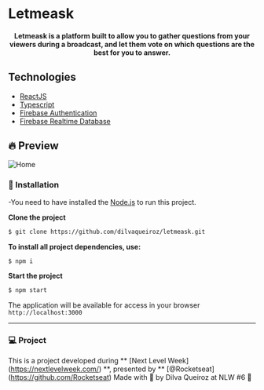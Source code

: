 # Letmeask

<h4 align="center">
 Letmeask is a platform built to allow you to gather questions from your viewers during a broadcast, and let them vote on which questions are the best for you to answer.
</h4>

## Technologies

- [ReactJS](https://reactjs.org/)
- [Typescript](https://www.typescriptlang.org/)
- [Firebase Authentication](https://firebase.google.com/products/auth)
- [Firebase Realtime Database](https://firebase.google.com/products/realtime-database)


## 🔥 Preview
![Home](https://user-images.githubusercontent.com/48795370/123716691-9ba27d00-d851-11eb-9fff-f9abed3656d1.png)

### 🚀 Installation

-You need to have installed the [Node.js](https://nodejs.org/en/download/) to run this project.

**Clone the project**

```bash
$ git clone https://github.com/dilvaqueiroz/letmeask.git
```

**To install all project dependencies, use:**

```sh
$ npm i
```
**Start the project**
```sh
$ npm start
```

The application will be available for access in your browser `http://localhost:3000`

---
### 💻 Project
This is a project developed during ** [Next Level Week] (https://nextlevelweek.com/) **, presented by ** [@Rocketseat] (https://github.com/Rocketseat)
Made with 💜 by Dilva Queiroz at NLW #6 👋
